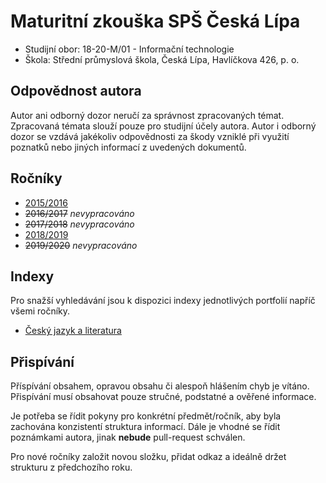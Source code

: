 # Maturitní zkouška SPŠ Česká Lípa
- Studijní obor: 18-20-M/01 - Informační technologie
- Škola: Střední průmyslová škola, Česká Lípa, Havlíčkova 426, p. o.

## Odpovědnost autora
Autor ani odborný dozor neručí za správnost zpracovaných témat. Zpracovaná témata slouží pouze pro studijní účely autora. Autor i odborný dozor se vzdává jakékoliv odpovědnosti za škody vzniklé při využití poznatků nebo jiných informací z uvedených dokumentů.

## Ročníky
- [2015/2016](2015-2016)
- ~~2016/2017~~ *nevypracováno*
- ~~2017/2018~~ *nevypracováno*
- [2018/2019](2018-2019)
- ~~2019/2020~~ *nevypracováno*

## Indexy
Pro snažší vyhledávání jsou k dispozici indexy jednotlivých portfolií napříč všemi ročníky.
- [Český jazyk a literatura](/INDEX/CESKY-JAZYK.md)

## Přispívání
Příspívání obsahem, opravou obsahu či alespoň hlášením chyb je vítáno.  Přispívání musí obsahovat pouze stručné, podstatné a ověřené informace.

Je potřeba se řídit pokyny pro konkrétní předmět/ročník, aby byla zachována konzistentí struktura informací. Dále je vhodné se řídit poznámkami autora, jinak **nebude** pull-request schválen.

Pro nové ročníky založit novou složku, přidat odkaz a ideálně držet strukturu z předchozího roku.
